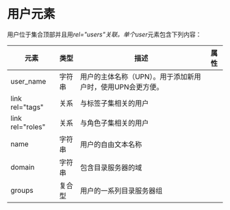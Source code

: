 # 用户元素

用户位于集合顶部并且用*rel="users"*关联。单个*user*元素包含下列内容：

|元素|类型|描述|属性|
|----|----|----|----|
|user\_name|字符串|用户的主体名称（UPN）。用于添加新用户时，使用UPN会更方便。||
|link rel="tags"|关系|与标签子集相关的用户||
|link rel="roles"|关系|与角色子集相关的用户||
|name|字符串|用户的自由文本名称||
|domain|字符串|包含目录服务器的域||
|groups|复合型|用户的一系列目录服务器组||

